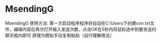 # MsendingG
MsendingG
使用方法:
第一次启动程序程序将自动在C:\Users下创建con.txt文件，编辑内容后再次打开输入发送次数，点击OK在5秒内将鼠标选中到要发送的聊天框内即可
原理为模拟手动复制粘贴（自行理解用法）
